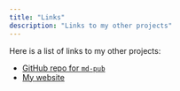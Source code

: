 ```yaml
---
title: "Links"
description: "Links to my other projects"
---
```


Here is a list of links to my other projects:

- [GitHub repo for `md-pub`](https://github.com/chrisdonahue/md-pub)
- [My website](https://chrisdonahue.com)
